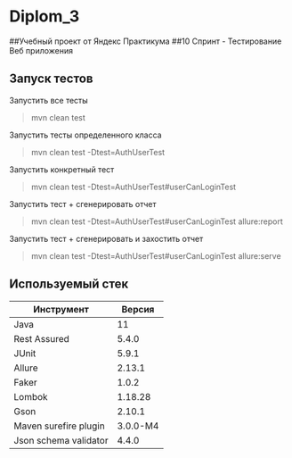 # Diplom_3

##Учебный проект от Яндекс Практикума
##10 Спринт - Тестирование Веб приложения

## Запуск тестов
Запустить все тесты
> mvn clean test

Запустить тесты определенного класса
> mvn clean test -Dtest=AuthUserTest

Запустить конкретный тест
> mvn clean test -Dtest=AuthUserTest#userCanLoginTest

Запустить тест + сгенерировать отчет
> mvn clean test -Dtest=AuthUserTest#userCanLoginTest allure:report

Запустить тест + сгенерировать и захостить отчет
> mvn clean test -Dtest=AuthUserTest#userCanLoginTest allure:serve

## Используемый стек
| Инструмент  | Версия |
| ------------- | ------------- |
| Java  | 11  |
| Rest Assured  | 5.4.0  |
| JUnit  |  5.9.1|
| Allure  | 2.13.1|
| Faker  | 1.0.2  |
| Lombok  | 1.18.28  |
| Gson  | 2.10.1  |
| Maven surefire plugin  | 3.0.0-M4 |
| Json schema validator  | 4.4.0  |